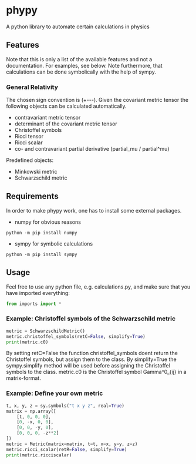 # phypy
A python library to automate certain calculations in physics
## Features
Note that this is only a list of the available features and not a documentation. For examples, see below.
Note furthermore, that calculations can be done symbolically with the help of sympy.
### General Relativity
The chosen sign convention is (+---).
Given the covariant metric tensor the following objects can be calculated automatically.
- contravariant metric tensor
- determinant of the covariant metric tensor
- Christoffel symbols
- Ricci tensor
- Ricci scalar
- co- and contravariant partial derivative (partial_mu / partial^mu)

Predefined objects:
- Minkowski metric
- Schwarzschild metric
## Requirements
In order to make phypy work, one has to install some external packages.
- numpy for obvious reasons
```console
python -m pip install numpy
```
- sympy for symbolic calculations
```console
python -m pip install sympy
```
## Usage
Feel free to use any python file, e.g. calculations.py, and make sure that you have imported everything:
```python
from imports import *
```
### Example: Christoffel symbols of the Schwarzschild metric
```python
metric = SchwarzschildMetric()
metric.christoffel_symbols(retC=False, simplify=True)
print(metric.c0)
```
By setting retC=False the function christoffel_symbols doent return the Christoffel symbols, but assign them to the class.
By simplify=True the sympy.simplify method will be used before assigning the Christoffel symbols to the class.
metric.c0 is the Christoffel symbol Gamma^0_{ij} in a matrix-format.
### Example: Define your own metric
```python
t, x, y, z = sy.symbols("t x y z", real=True)
matrix = np.array([
    [t, 0, 0, 0],
    [0, -x, 0, 0],
    [0, 0, -y, 0],
    [0, 0, 0, -z**2]
])
metric = Metric(matrix=matrix, t=t, x=x, y=y, z=z)
metric.ricci_scalar(retR=False, simplify=True)
print(metric.ricciscalar)
```
